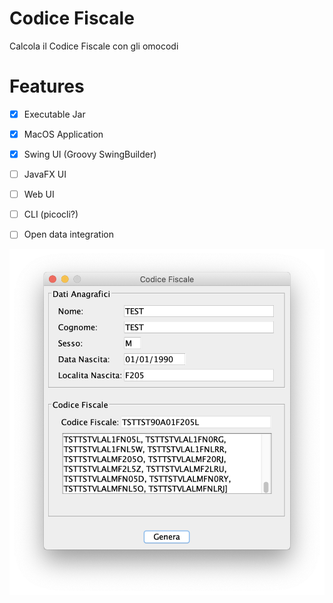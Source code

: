 # Codice Fiscale
Calcola il Codice Fiscale con gli omocodi




# Features
- [x] Executable Jar
- [x] MacOS Application 
- [x] Swing UI (Groovy SwingBuilder)
- [ ] JavaFX UI
- [ ] Web UI
- [ ] CLI (picocli?)
- [ ] Open data integration


![screenshot](app.png)
